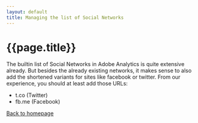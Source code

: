 ```yaml
---
layout: default
title: Managing the list of Social Networks
---
```

# {{page.title}}
The builtin list of Social Networks in Adobe Analytics is quite extensive already. But besides the already existing networks, it makes sense to also add the shortened variants for sites like facebook or twitter. From our experience, you should at least add those URLs:
* t.co (Twitter)
* fb.me (Facebook)

[Back to homepage](./index.html)